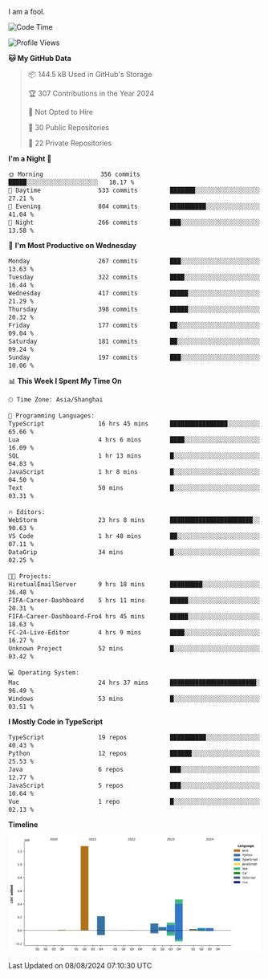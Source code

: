 I am a fool.

<!--START_SECTION:waka-->
![Code Time](http://img.shields.io/badge/Code%20Time-1%2C622%20hrs%202%20mins-blue)

![Profile Views](http://img.shields.io/badge/Profile%20Views-0-blue)

**🐱 My GitHub Data** 

> 📦 144.5 kB Used in GitHub's Storage 
 > 
> 🏆 307 Contributions in the Year 2024
 > 
> 🚫 Not Opted to Hire
 > 
> 📜 30 Public Repositories 
 > 
> 🔑 22 Private Repositories 
 > 
**I'm a Night 🦉** 

```text
🌞 Morning                356 commits         █████░░░░░░░░░░░░░░░░░░░░   18.17 % 
🌆 Daytime                533 commits         ███████░░░░░░░░░░░░░░░░░░   27.21 % 
🌃 Evening                804 commits         ██████████░░░░░░░░░░░░░░░   41.04 % 
🌙 Night                  266 commits         ███░░░░░░░░░░░░░░░░░░░░░░   13.58 % 
```
📅 **I'm Most Productive on Wednesday** 

```text
Monday                   267 commits         ███░░░░░░░░░░░░░░░░░░░░░░   13.63 % 
Tuesday                  322 commits         ████░░░░░░░░░░░░░░░░░░░░░   16.44 % 
Wednesday                417 commits         █████░░░░░░░░░░░░░░░░░░░░   21.29 % 
Thursday                 398 commits         █████░░░░░░░░░░░░░░░░░░░░   20.32 % 
Friday                   177 commits         ██░░░░░░░░░░░░░░░░░░░░░░░   09.04 % 
Saturday                 181 commits         ██░░░░░░░░░░░░░░░░░░░░░░░   09.24 % 
Sunday                   197 commits         ███░░░░░░░░░░░░░░░░░░░░░░   10.06 % 
```


📊 **This Week I Spent My Time On** 

```text
🕑︎ Time Zone: Asia/Shanghai

💬 Programming Languages: 
TypeScript               16 hrs 45 mins      ████████████████░░░░░░░░░   65.66 % 
Lua                      4 hrs 6 mins        ████░░░░░░░░░░░░░░░░░░░░░   16.09 % 
SQL                      1 hr 13 mins        █░░░░░░░░░░░░░░░░░░░░░░░░   04.83 % 
JavaScript               1 hr 8 mins         █░░░░░░░░░░░░░░░░░░░░░░░░   04.50 % 
Text                     50 mins             █░░░░░░░░░░░░░░░░░░░░░░░░   03.31 % 

🔥 Editors: 
WebStorm                 23 hrs 8 mins       ███████████████████████░░   90.63 % 
VS Code                  1 hr 48 mins        ██░░░░░░░░░░░░░░░░░░░░░░░   07.11 % 
DataGrip                 34 mins             █░░░░░░░░░░░░░░░░░░░░░░░░   02.25 % 

🐱‍💻 Projects: 
HiretualEmailServer      9 hrs 18 mins       █████████░░░░░░░░░░░░░░░░   36.48 % 
FIFA-Career-Dashboard    5 hrs 11 mins       █████░░░░░░░░░░░░░░░░░░░░   20.31 % 
FIFA-Career-Dashboard-Fro4 hrs 45 mins       █████░░░░░░░░░░░░░░░░░░░░   18.63 % 
FC-24-Live-Editor        4 hrs 9 mins        ████░░░░░░░░░░░░░░░░░░░░░   16.27 % 
Unknown Project          52 mins             █░░░░░░░░░░░░░░░░░░░░░░░░   03.42 % 

💻 Operating System: 
Mac                      24 hrs 37 mins      ████████████████████████░   96.49 % 
Windows                  53 mins             █░░░░░░░░░░░░░░░░░░░░░░░░   03.51 % 
```

**I Mostly Code in TypeScript** 

```text
TypeScript               19 repos            ██████████░░░░░░░░░░░░░░░   40.43 % 
Python                   12 repos            ██████░░░░░░░░░░░░░░░░░░░   25.53 % 
Java                     6 repos             ███░░░░░░░░░░░░░░░░░░░░░░   12.77 % 
JavaScript               5 repos             ███░░░░░░░░░░░░░░░░░░░░░░   10.64 % 
Vue                      1 repo              █░░░░░░░░░░░░░░░░░░░░░░░░   02.13 % 
```



**Timeline**

![Lines of Code chart](https://raw.githubusercontent.com/VeejaLiu/VeejaLiu/master/assets/bar_graph.png)


 Last Updated on 08/08/2024 07:10:30 UTC
<!--END_SECTION:waka-->
